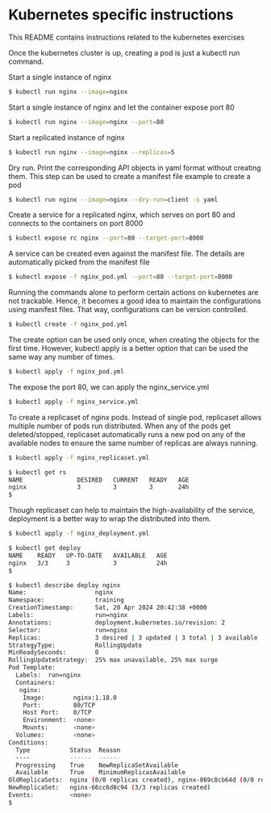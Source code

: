 # Kubernetes specific instructions
This README contains instructions related to the kubernetes exercises

Once the kubernetes cluster is up, creating a pod is just a kubectl run command.

Start a single instance of nginx
```bash
$ kubectl run nginx --image=nginx
```
Start a single instance of nginx and let the container expose port 80
```bash
$ kubectl run nginx --image=nginx --port=80
```

Start a replicated instance of nginx

```bash
$ kubectl run nginx --image=nginx --replicas=5
```

Dry run. Print the corresponding API objects in yaml format without creating them. This step can be used to create a manifest file example to create a pod

```bash
$ kubectl run nginx --image=nginx --dry-run=client -o yaml
```

Create a service for a replicated nginx, which serves on port 80 and connects to the containers on port 8000

```bash
$ kubectl expose rc nginx --port=80 --target-port=8000
```

A service can be created even against the manifest file. The details are automatically picked from the manifest file
```bash
$ kubectl expose -f nginx_pod.yml --port=80 --target-port=8000
```

Running the commands alone to perform certain actions on kubernetes are not trackable. Hence, it becomes a good idea to maintain the configurations using manifest files. That way, configurations can be version controlled.

```bash
$ kubectl create -f nginx_pod.yml
```

The create option can be used only once, when creating the objects for the first time. However, kubectl apply is a better option that can be used the same way any number of times.

```bash
$ kubectl apply -f nginx_pod.yml
```

The expose the port 80, we can apply the nginx_service.yml

```bash
$ kubectl apply -f nginx_service.yml
```

To create a replicaset of nginx pods. Instead of single pod, replicaset allows multiple number of pods run distributed. When any of the pods get deleted/stopped, replicaset automatically runs a new pod on any of the available nodes to ensure the same number of replicas are always running.

```bash
$ kubectl apply -f nginx_replicaset.yml

$ kubectl get rs
NAME               DESIRED   CURRENT   READY   AGE
nginx              3         3         3       24h
$
```

Though replicaset can help to maintain the high-availability of the service, deployment is a better way to wrap the distributed into them.

```bash
$ kubectl apply -f nginx_deployment.yml

$ kubectl get deploy
NAME    READY   UP-TO-DATE   AVAILABLE   AGE
nginx   3/3     3            3           24h
$

$ kubectl describe deploy nginx
Name:                   nginx
Namespace:              training
CreationTimestamp:      Sat, 20 Apr 2024 20:42:38 +0000
Labels:                 run=nginx
Annotations:            deployment.kubernetes.io/revision: 2
Selector:               run=nginx
Replicas:               3 desired | 3 updated | 3 total | 3 available | 0 unavailable
StrategyType:           RollingUpdate
MinReadySeconds:        0
RollingUpdateStrategy:  25% max unavailable, 25% max surge
Pod Template:
  Labels:  run=nginx
  Containers:
   nginx:
    Image:        nginx:1.18.0
    Port:         80/TCP
    Host Port:    0/TCP
    Environment:  <none>
    Mounts:       <none>
  Volumes:        <none>
Conditions:
  Type           Status  Reason
  ----           ------  ------
  Progressing    True    NewReplicaSetAvailable
  Available      True    MinimumReplicasAvailable
OldReplicaSets:  nginx (0/0 replicas created), nginx-869c8cb64d (0/0 replicas created)
NewReplicaSet:   nginx-66cc6d8c94 (3/3 replicas created)
Events:          <none>
$

```
